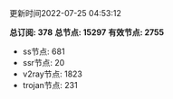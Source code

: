 更新时间2022-07-25 04:53:12

**总订阅: 378**
**总节点: 15297**
**有效节点: 2755**
- ss节点: 681
- ssr节点: 20
- v2ray节点: 1823
- trojan节点: 231

